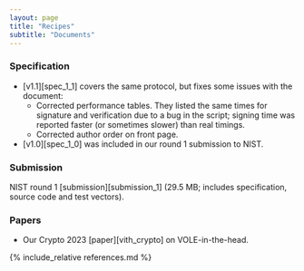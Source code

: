 ```yaml
---
layout: page
title: "Recipes"
subtitle: "Documents"
---
```


### Specification

- [v1.1][spec_1_1] covers the same protocol, but fixes some issues with the document:
  - Corrected performance tables.
    They listed the same times for signature and verification due to a bug in the script; signing time was reported faster (or sometimes slower) than real timings.
  - Corrected author order on front page.
- [v1.0][spec_1_0] was included in our round 1 submission to NIST.

### Submission

NIST round 1 [submission][submission_1] (29.5 MB; includes specification, source code and test vectors).

### Papers

- Our Crypto 2023 [paper][vith_crypto] on VOLE-in-the-head.

{% include_relative references.md %}
